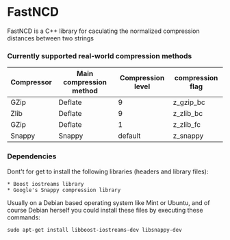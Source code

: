 # FastNCD

FastNCD is a C++ library for caculating the normalized compression distances between two strings

### Currently supported real-world compression methods

| Compressor | Main compression method | Compression level | compression flag |
|--------|--------|--------|--------|
|    GZip    |  Deflate      |  9      |  z_gzip_bc      |
|    Zlib    |  Deflate      |  9      |  z_zlib_bc      |
|    GZip    |  Deflate      |  1      |  z_zlib_fc      |
|    Snappy    |  Snappy      |  default      |  z_snappy      |

### Dependencies

Dont't for get to install the following libraries (headers and library files):

	* Boost iostreams library
	* Google's Snappy compression library

Usually on a Debian based operating system like Mint or Ubuntu, and of course Debian herself you could install these files by executing these commands:

	sudo apt-get install libboost-iostreams-dev libsnappy-dev

